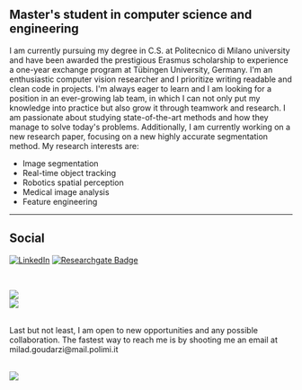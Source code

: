 ## Master's student in computer science and engineering

I am currently pursuing my degree in C.S. at Politecnico di Milano university and have been awarded the prestigious Erasmus scholarship to experience a one-year exchange program at Tübingen University, Germany. I'm an enthusiastic computer vision researcher and I prioritize writing readable and clean code in projects. I'm always eager to learn and I am looking for a position in an ever-growing lab team, in which I can not only put my knowledge into practice but also grow it through teamwork and research.
I am passionate about studying state-of-the-art methods and how they manage to solve today's problems. Additionally, I am currently working on a new research paper, focusing on a new highly accurate segmentation method. My research interests are:

- Image segmentation
- Real-time object tracking
- Robotics spatial perception
- Medical image analysis
- Feature engineering
<hr>

## Social
[![LinkedIn](https://img.shields.io/badge/LinkedIn-%230077B5.svg?logo=linkedin&logoColor=white)](https://www.linkedin.com/in/miladgoudarzi/)
[![Researchgate Badge](https://img.shields.io/badge/-Researchgate-mediumaquamarine?style=flat-square&logo=researchgate&logoColor=white&link=https://www.researchgate.net/profile/Arash-Mehrzadi)](https://www.researchgate.net/profile/Milad-Goudarzi-2)

<br/>

![](https://github-readme-stats.vercel.app/api?username=milad-goudarzi&theme=dark&hide_border=false&include_all_commits=true&count_private=true)<br/>
![](https://github-readme-stats.vercel.app/api/top-langs/?username=milad-goudarzi&theme=dark&hide_border=false&include_all_commits=true&count_private=true&layout=compact)<br/>



<br/>
Last but not least, I am open to new opportunities and any possible collaboration.
The fastest way to reach me is by shooting me an email at milad.goudarzi@mail.polimi.it <br/><br/>


[![](https://visitcount.itsvg.in/api?id=milad-goudarzi&icon=0&color=0)](https://visitcount.itsvg.in)

<!--
**milad-goudarzi/milad-goudarzi** is a ✨ _special_ ✨ repository because its `README.md` (this file) appears on your GitHub profile.

Here are some ideas to get you started:

- 🔭 I’m currently working on ...
- 🌱 I’m currently learning ...
- 👯 I’m looking to collaborate on ...
- 🤔 I’m looking for help with ...
- 💬 Ask me about ...
- 📫 How to reach me: ...
- 😄 Pronouns: ...
- ⚡ Fun fact: ...
-->
